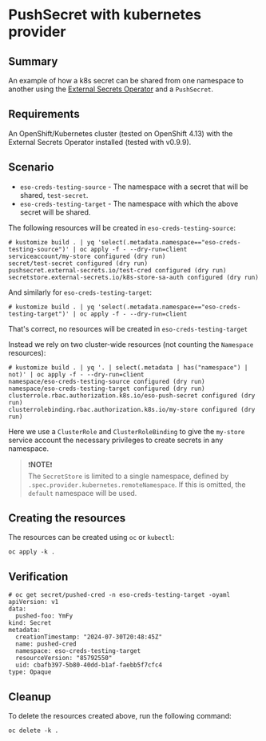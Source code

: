# PushSecret with kubernetes provider

## Summary

An example of how a k8s secret can be shared from one namespace to another using the [External Secrets Operator](https://external-secrets.io) and a `PushSecret`.

## Requirements

An OpenShift/Kubernetes cluster (tested on OpenShift 4.13) with the External Secrets Operator installed (tested with v0.9.9).

## Scenario

* `eso-creds-testing-source` - The namespace with a secret that will be shared, `test-secret`.
* `eso-creds-testing-target` - The namespace with which the above secret will be shared.

The following resources will be created in `eso-creds-testing-source`:
```
# kustomize build . | yq 'select(.metadata.namespace=="eso-creds-testing-source")' | oc apply -f - --dry-run=client
serviceaccount/my-store configured (dry run)
secret/test-secret configured (dry run)
pushsecret.external-secrets.io/test-cred configured (dry run)
secretstore.external-secrets.io/k8s-store-sa-auth configured (dry run)
```

And similarly for `eso-creds-testing-target`:
```
# kustomize build . | yq 'select(.metadata.namespace=="eso-creds-testing-target")' | oc apply -f - --dry-run=client
```

That's correct, no resources will be created in `eso-creds-testing-target`

Instead we rely on two cluster-wide resources (not counting the `Namespace` resources):
```
# kustomize build . | yq '. | select(.metadata | has("namespace") | not)' | oc apply -f - --dry-run=client
namespace/eso-creds-testing-source configured (dry run)
namespace/eso-creds-testing-target configured (dry run)
clusterrole.rbac.authorization.k8s.io/eso-push-secret configured (dry run)
clusterrolebinding.rbac.authorization.k8s.io/my-store configured (dry run)
```

Here we use a `ClusterRole` and `ClusterRoleBinding` to give the `my-store` service account the necessary privileges to create secrets in any namespace.

> ❗**NOTE**❗\
> The `SecretStore` is limited to a single namespace, defined by `.spec.provider.kubernetes.remoteNamespace`. If this is omitted, the `default` namespace will be used.

## Creating the resources

The resources can be created using `oc` or `kubectl`:
```
oc apply -k .
```

## Verification

```
# oc get secret/pushed-cred -n eso-creds-testing-target -oyaml
apiVersion: v1
data:
  pushed-foo: YmFy
kind: Secret
metadata:
  creationTimestamp: "2024-07-30T20:48:45Z"
  name: pushed-cred
  namespace: eso-creds-testing-target
  resourceVersion: "85792550"
  uid: cbafb397-5b80-40dd-b1af-faebb5f7cfc4
type: Opaque
```

## Cleanup

To delete the resources created above, run the following command:
```
oc delete -k .
```

